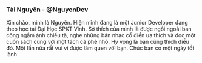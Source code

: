 ### Tài Nguyên - @NguyenDev
Xin chào, mình là Nguyên. Hiện mình đang là một Junior Developer đang theo học tại Đại Học SPKT Vinh.
Sở thích của mình là được ngồi ngoài ban công ngắm ánh chiều tà, nghe những bản nhạc cổ điển ưa thích và đọc một cuốn sách cùng với một tách cà phê nhỏ.
Hy vọng là bạn cũng thích điều đó. Một lần nữa rất vui vì được làm quen với bạn. Chúc bạn có một ngày tốt lành
